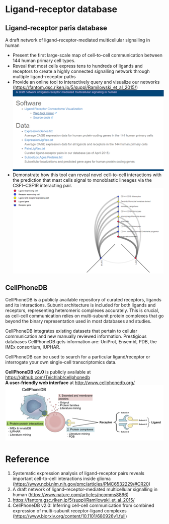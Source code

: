 # Ligand-receptor database
## Ligand-receptor paris database
A draft network of ligand–receptor-mediated multicellular signalling in human
- Present the first large-scale map of cell-to-cell communication between 144 human primary cell types. 
- Reveal that most cells express tens to hundreds of ligands and receptors to create a highly connected signalling network through multiple ligand–receptor paths
- Provide an online tool to interactively query and visualize our networks (https://fantom.gsc.riken.jp/5/suppl/Ramilowski_et_al_2015/)
![ligand_receptor_database](https://github.com/fengxiaZhou/NCP-scRNA-seq/raw/master/images/ligand_receptor_database.png)
- Demonstrate how this tool can reveal novel cell-to-cell interactions with the prediction that mast cells signal to monoblastic lineages via the CSF1–CSF1R interacting pair.
![ligand-receptor-network](https://github.com/fengxiaZhou/NCP-scRNA-seq/raw/master/images/ligand_receptor_network.png)


## CellPhoneDB
CellPhoneDB is a publicly available repository of curated receptors, ligands and its interactions. Subunit architecture is included for both ligands and receptors, representing heteromeric complexes accurately. This is crucial, as cell-cell communication relies on multi-subunit protein complexes that go beyond the binary representation used in most databases and studies.

CellPhoneDB integrates existing datasets that pertain to cellular communication and new manually reviewed information. Prestigious databases CellPhoneDB gets information are: UniProt, Ensembl, PDB, the IMEx consortium, IUPHAR.

CellPhoneDB can be used to search for a particular ligand/receptor or interrogate your own single-cell transcriptomics data.

**CellPhoneDB v2.0** is publicly available at https://github.com/Teichlab/cellphonedb  
**A user-friendly web interface** at http://www.cellphonedb.org/
![image](https://github.com/fengxiaZhou/NCP-scRNA-seq/raw/master/images/cellPhoneDB.png)

# Reference
1. Systematic expression analysis of ligand-receptor pairs reveals important cell-to-cell interactions inside glioma (https://www.ncbi.nlm.nih.gov/pmc/articles/PMC6532229/#CR20)
2. A draft network of ligand–receptor-mediated multicellular signalling in human (https://www.nature.com/articles/ncomms8866)
3. https://fantom.gsc.riken.jp/5/suppl/Ramilowski_et_al_2015/
4. CellPhoneDB v2.0: Inferring cell-cell communication from combined expression of multi-subunit receptor-ligand complexes (https://www.biorxiv.org/content/10.1101/680926v1.full)